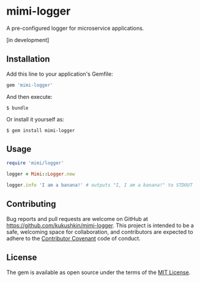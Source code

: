 # mimi-logger

A pre-configured logger for microservice applications.

[in development]

## Installation

Add this line to your application's Gemfile:

```ruby
gem 'mimi-logger'
```

And then execute:

    $ bundle

Or install it yourself as:

    $ gem install mimi-logger

## Usage

```ruby
require 'mimi/logger'

logger = Mimi::Logger.new

logger.info 'I am a banana!' # outputs "I, I am a banana!" to STDOUT
```

## Contributing

Bug reports and pull requests are welcome on GitHub at https://github.com/kukushkin/mimi-logger. This project is intended to be a safe, welcoming space for collaboration, and contributors are expected to adhere to the [Contributor Covenant](http://contributor-covenant.org) code of conduct.


## License

The gem is available as open source under the terms of the [MIT License](http://opensource.org/licenses/MIT).

